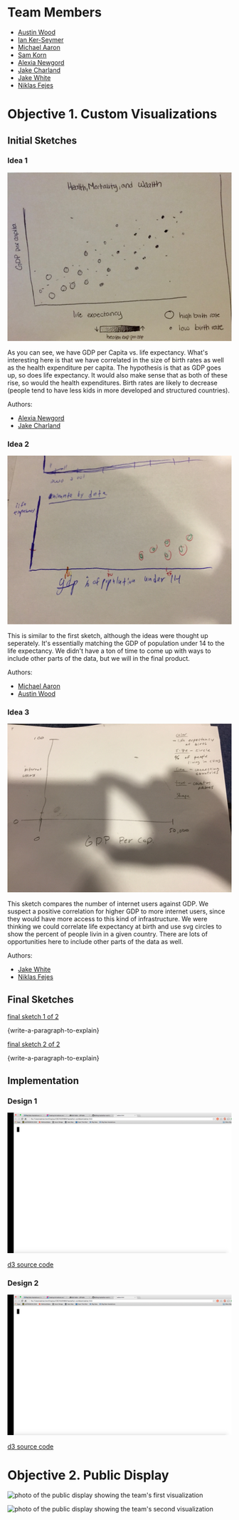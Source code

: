 # Team Members

* [Austin Wood](https://github.com/indiesquidge)
* [Ian Ker-Seymer](https://github.com/ianks)
* [Michael Aaron](https://github.com/develra)
* [Sam Korn](https://github.com/sako0938)
* [Alexia Newgord](https://github.com/alne4294)
* [Jake Charland](https://github.com/jakecharland)
* [Jake White](https://github.com/jakewhite8)
* [Niklas Fejes](https://github.com/nfejes)

# Objective 1. Custom Visualizations

## Initial Sketches

### Idea 1
![initial-sketch](img/init_sketch-1.png?raw=true)

As you can see, we have GDP per Capita vs. life expectancy. What's interesting here is that we have correlated in the size of birth rates as well as the health expenditure per capita. The hypothesis is that as GDP goes up, so does life expectancy. It would also make sense that as both of these rise, so would the health expenditures. Birth rates are likely to decrease (people tend to have less kids in more developed and structured countries).

Authors:

* [Alexia Newgord](https://github.com/alne4294)
* [Jake Charland](https://github.com/jakecharland)

### Idea 2
![initial-sketch](img/init_sketch-2.png?raw=true)

This is similar to the first sketch, although the ideas were thought up seperately. It's essentially matching the GDP of population under 14 to the life expectancy. We didn't have a ton of time to come up with ways to include other parts of the data, but we will in the final product.

Authors:

* [Michael Aaron](https://github.com/develra)
* [Austin Wood](https://github.com/indiesquidge)

### Idea 3
![initial-sketch](img/init_sketch-3.png?raw=true)

This sketch compares the number of internet users against GDP. We suspect a positive correlation for higher GDP to more internet users, since they would have more access to this kind of infrastructure. We were thinking we could correlate life expectancy at birth and use svg circles to show the percent of people livin in a given country. There are lots of opportunities here to include other parts of the data as well.

Authors:

* [Jake White](https://github.com/jakewhite8)
* [Niklas Fejes](https://github.com/nfejes)


## Final Sketches

[final sketch 1 of 2](final_sketch1.png?raw=true)

{write-a-paragraph-to-explain}

[final sketch 2 of 2](final_sketch2.png?raw=true)

{write-a-paragraph-to-explain}


## Implementation

### Design 1

![screenshot of D3 visualization](d3_screenshot.png?raw=true)

[d3 source code](d3_1.html)

### Design 2
![screenshot of D3 visualization](d3_screenshot.png?raw=true)

[d3 source code](d3_2.html)

# Objective 2. Public Display

![photo of the public display showing the team's first visualization](photo1.png?raw=true)

![photo of the public display showing the team's second visualization](photo2.png?raw=true)
